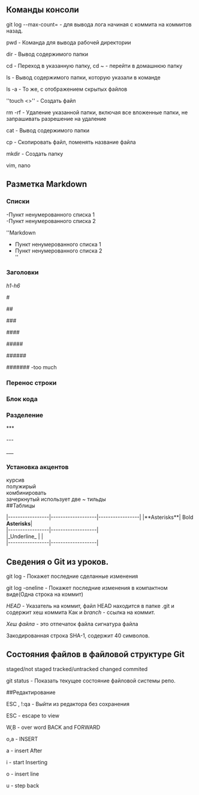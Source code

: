 ﻿## Команды консоли


git log <hash> --max-count=<number> - для вывода лога начиная с коммита <hash> на <number> коммитов назад. 


pwd - Команда для вывода рабочей директории


dir - Вывод содержимого папки


cd - Переход в указанную папку, cd ~ - перейти в домашнюю папку


ls - Вывод содержимого папки, которую указали в команде


ls -a - То же, с отображением скрытых файлов


''touch  <>'' - Создать файл


rm -rf - Удаление указанной папки, включая все вложенные папки, не запрашивать разрешение на удаление


cat - Вывод содержимого папки


cp - Скопировать файл, поменять название файла


mkdir - Создать папку


vim, nano


## Разметка Markdown



### Списки  

-Пункт ненумерованного списка 1  
-Пункт ненумерованного списка 2  

''Markdown
- Пункт ненумерованного списка 1  
- Пункт ненумерованного списка 2  
''

### Заголовки  


*h1-h6*  


\#  


\##  


\###  


\####  


\#####  


\######  


\####### -too much  


### Перенос строки  



### Блок кода  

### Разделение


\***


\---


\___


### Установка акцентов
курсив  
полужирый  
комбинировать   
зачеркнутый использует две ~ тильды  
##Таблицы  


|-----------------|-------------------|-----------------| 
|\*\*Asterisks\*\*| Bold **Asterisks**|  
|-----------------|-------------------|  
|\_Underline\_	  |                   |  
|-----------------|-------------------|  

## Сведения о Git из уроков.  


git log - Покажет последние сделанные изменения


git log -oneline - Покажет последние изменения в компактном виде(Одна строка на коммит)


_HEAD_ - Указатель на коммит, файл HEAD находится в папке .git и содержит хеш коммита
Как и _branch_ - ссылка на коммит.


_Хеш файла_ - это отпечаток файла сигнатура файла 


Закодированная строка SHA-1, содержит 40 символов.


## Состояния файлов в файловой структуре Git


staged/not staged  tracked/untracked  changed  commited  


git status - Показать текущее состояние файловой системы репо.  


##Редактирование


ESC , !:qa - Выйти из редактора без сохранения


ESC - escape to view


W,B - over word BACK and FORWARD


o,a - INSERT


a - insert After


i - start Inserting


o - insert line


u - step back